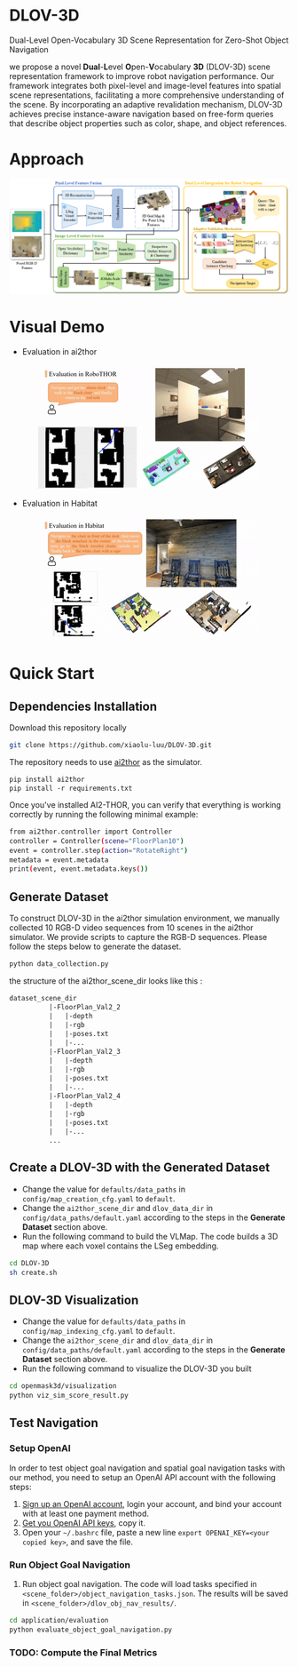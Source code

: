 # DLOV-3D
Dual-Level Open-Vocabulary 3D Scene Representation for  Zero-Shot Object Navigation 

we propose a novel **Dual**-**L**evel **O**pen-**V**ocabulary **3D**  (DLOV-3D) scene representation framework to improve robot navigation performance. Our framework integrates both pixel-level and image-level features into spatial scene representations, facilitating a more comprehensive understanding of the scene. By incorporating an adaptive revalidation mechanism, DLOV-3D achieves precise instance-aware navigation based on free-form queries that describe object properties such as color, shape, and object references.
# Approach


<p align="center">
    <img src=".\image\framework.png" alt="Framework">
</p>

# Visual Demo
- Evaluation in ai2thor

<p align="center">
    <img src=".\image\1.gif" alt="Framework">
</p>

- Evaluation in Habitat

<p align="center">
    <img src=".\image\2.gif" alt="Framework">
</p>

# Quick Start

## Dependencies Installation
Download this repository locally
```bash
git clone https://github.com/xiaolu-luu/DLOV-3D.git
```

The repository needs to use [ai2thor](https://github.com/allenai/ai2thor) as the simulator.
```
pip install ai2thor
pip install -r requirements.txt
``` 
Once you've installed AI2-THOR, you can verify that everything is working correctly by running the following minimal example:
```bash
from ai2thor.controller import Controller
controller = Controller(scene="FloorPlan10")
event = controller.step(action="RotateRight")
metadata = event.metadata
print(event, event.metadata.keys())
```
## Generate Dataset
To construct DLOV-3D in the ai2thor simulation environment, we manually collected 10 RGB-D video sequences from 10 scenes in the ai2thor simulator. We provide scripts to capture the RGB-D sequences. Please follow the steps below to generate the dataset.
```bash
python data_collection.py
```
the structure of the ai2thor_scene_dir looks like this :
```
dataset_scene_dir
          |-FloorPlan_Val2_2
          |   |-depth
          |   |-rgb
          |   |-poses.txt
          |   |-...
          |-FloorPlan_Val2_3
          |   |-depth
          |   |-rgb
          |   |-poses.txt
          |   |-...
          |-FloorPlan_Val2_4
          |   |-depth
          |   |-rgb
          |   |-poses.txt
          |   |-...
          ...
```
## Create a DLOV-3D with the Generated Dataset
* Change the value for `defaults/data_paths` in `config/map_creation_cfg.yaml` to `default`.
* Change the `ai2thor_scene_dir` and `dlov_data_dir` in `config/data_paths/default.yaml` according to the steps in the **Generate Dataset** section above.
* Run the following command to build the VLMap. The code builds a 3D map where each voxel contains the LSeg embedding.
```bash
cd DLOV-3D
sh create.sh
```

## DLOV-3D Visualization

* Change the value for `defaults/data_paths` in `config/map_indexing_cfg.yaml` to `default`.
* Change the `ai2thor_scene_dir` and `dlov_data_dir` in `config/data_paths/default.yaml` according to the steps in the **Generate Dataset** section above.
* Run the following command to visualize the DLOV-3D you built
```bash
cd openmask3d/visualization
python viz_sim_score_result.py
```
## Test Navigation

### Setup OpenAI
In order to test object goal navigation and spatial goal navigation tasks with our method, you need to setup an OpenAI API account with the following steps:
1. [Sign up an OpenAI account](https://openai.com/blog/openai-api), login your account, and bind your account with at least one payment method.
2. [Get you OpenAI API keys](https://platform.openai.com/account/api-keys), copy it.
3. Open your `~/.bashrc` file, paste a new line `export OPENAI_KEY=<your copied key>`, and save the file.


### Run Object Goal Navigation

1. Run object goal navigation. The code will load tasks specified in `<scene_folder>/object_navigation_tasks.json`. The results will be saved in `<scene_folder>/dlov_obj_nav_results/`. 
```bash
cd application/evaluation
python evaluate_object_goal_navigation.py
```
### TODO: Compute the Final Metrics




